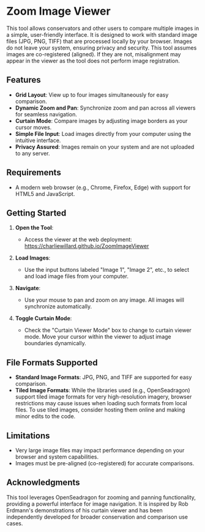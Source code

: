# Zoom Image Viewer

This tool allows conservators and other users to compare multiple images in a simple, user-friendly interface. It is designed to work with standard image files (JPG, PNG, TIFF) that are processed locally by your browser. Images do not leave your system, ensuring privacy and security. This tool assumes images are co-registered (aligned). If they are not, misalignment may appear in the viewer as the tool does not perform image registration.

## Features

- **Grid Layout**: View up to four images simultaneously for easy comparison.
- **Dynamic Zoom and Pan**: Synchronize zoom and pan across all viewers for seamless navigation.
- **Curtain Mode**: Compare images by adjusting image borders as your cursor moves.
- **Simple File Input**: Load images directly from your computer using the intuitive interface.
- **Privacy Assured**: Images remain on your system and are not uploaded to any server.

## Requirements

- A modern web browser (e.g., Chrome, Firefox, Edge) with support for HTML5 and JavaScript.

## Getting Started

1. **Open the Tool**:

   - Access the viewer at the web deployment: https://charliewillard.github.io/ZoomImageViewer

2. **Load Images**:

   - Use the input buttons labeled "Image 1", "Image 2", etc., to select and load image files from your computer.

3. **Navigate**:

   - Use your mouse to pan and zoom on any image. All images will synchronize automatically.

4. **Toggle Curtain Mode**:

   - Check the "Curtain Viewer Mode" box to change to curtain viewer mode. Move your cursor within the viewer to adjust image boundaries dynamically.

## File Formats Supported

- **Standard Image Formats**: JPG, PNG, and TIFF are supported for easy comparison.
- **Tiled Image Formats**: While the libraries used (e.g., OpenSeadragon) support tiled image formats for very high-resolution imagery, browser restrictions may cause issues when loading such formats from local files. To use tiled images, consider hosting them online and making minor edits to the code.

## Limitations

- Very large image files may impact performance depending on your browser and system capabilities.
- Images must be pre-aligned (co-registered) for accurate comparisons.

## Acknowledgments

This tool leverages OpenSeadragon for zooming and panning functionality, providing a powerful interface for image navigation. It is inspired by Rob Erdmann's demonstrations of his curtain viewer and has been independently developed for broader conservation and comparison use cases.
